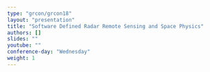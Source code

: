 ```yaml
---
type: "grcon/grcon18"
layout: "presentation"
title: "Software Defined Radar Remote Sensing and Space Physics"
authors: []
slides: ""
youtube: ""
conference-day: "Wednesday"
weight: 1
---
```

<!-- FIXME -->
